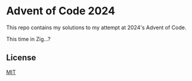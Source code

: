 # Advent of Code 2024
This repo contains my solutions to my attempt at 2024's Advent of Code.

This time in Zig...?

## License
[MIT](LICENSE)